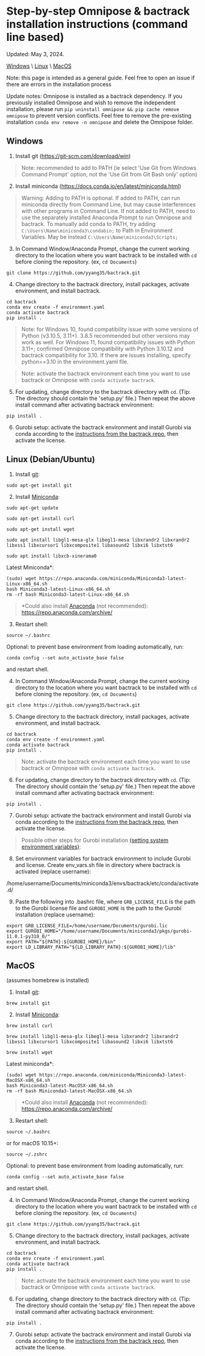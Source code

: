 # Step-by-step Omnipose & bactrack installation instructions (command line based)
 
 Updated: May 3, 2024.

 [Windows](../../bactrackdev/docs/install_bactrack.md#windows) \ [Linux](../../bactrackdev/docs/install_bactrack.md#linux-debianubuntu) \ [MacOS](../../bactrackdev/docs/install_bactrack.md#macos)

 Note: this page is intended as a general guide. Feel free to open an issue if there are errors in the installation process

 Update notes: Omnipose is installed as a bactrack dependency. If you previously installed Omnipose and wish to remove the independent installation, please run `pip uninstall omnipose && pip cache remove omnipose` to prevent version conflicts. Feel free to remove the pre-existing installation `conda env remove -n omnipose` and delete the Omnipose folder.

## Windows

1. Install git (https://git-scm.com/download/win)

> Note: recommended to add to PATH (ie select 'Use Git from Windows Command Prompt' option, not the 'Use Git from Git Bash only' option)

2. Install miniconda (https://docs.conda.io/en/latest/miniconda.html)

> Warning: Adding to PATH is optional. If added to PATH, can run miniconda directly from Command Line, but may cause interferences with other programs in Command Line. If not added to PATH, need to use the separately installed Anaconda Prompt to run Omnipose and bactrack. To manually add conda to PATH, try adding `C:\Users\Name\miniconda3\condabin;` to Path in Environment Variables. May be instead `C:\Users\Name\miniconda3\Scripts;` 

3. In Command Window/Anaconda Prompt, change the current working directory to the location where you want bactrack to be installed with `cd` before cloning the repository. (ex, `cd Documents`)

```
git clone https://github.com/yyang35/bactrack.git
```

4. Change directory to the bactrack directory, install packages, activate environment, and install bactrack.

```
cd bactrack
conda env create -f environment.yaml
conda activate bactrack
pip install .
```

> Note: for Windows 10, found compatibility issue with some versions of Python (v3.10.5, 3.11+). 3.8.5 recommended but other versions may work as well.
> For Windows 11, found compatibility issues with Python 3.11+; confirmed Omnipose compatibility with Python 3.10.12 and bactrack compatibility for 3.10. If there are issues installing, specify python==3.10 in the environment.yaml file.


> Note: activate the bactrack environment each time you want to use bactrack or Omnipose with `conda activate bactrack`.

5. For updating, change directory to the bactrack directory with `cd`. (Tip: The directory should contain the 'setup.py' file.) Then repeat the above install command after activating bactrack environment:

```
pip install .
```

6. Gurobi setup: activate the bactrack environment and install Gurobi via conda according to the [instructions from the bactrack repo](https://github.com/yyang35/bactrack/blob/main/doc/AdanceSetup.md#install-gurobi-using-conda), then activate the license.


## Linux (Debian/Ubuntu)

1.  Install [git](https://git-scm.com/download/linux): 
```
sudo apt-get install git
```

2. Install [Miniconda](https://docs.conda.io/en/main/miniconda.html):
```
sudo apt-get update
```

```
sudo apt-get install curl
```

```
sudo apt-get install wget
```

```
sudo apt install libgl1-mesa-glx libegl1-mesa libxrandr2 libxrandr2 libxss1 libxcursor1 libxcomposite1 libasound2 libxi6 libxtst6
```

```
sudo apt install libxcb-xinerama0
```


   Latest Miniconda*:
```
(sudo) wget https://repo.anaconda.com/miniconda/Miniconda3-latest-Linux-x86_64.sh
bash Miniconda3-latest-Linux-x86_64.sh
rm -rf bash Miniconda3-latest-Linux-x86_64.sh
```

>*Could also install [Anaconda](https://www.anaconda.com/products/distributionhttps://www.anaconda.com/products/distribution) (not recommended): https://repo.anaconda.com/archive/


3. Restart shell:
```
source ~/.bashrc
```

   Optional: to prevent base environment from loading automatically, run:
```
conda config --set auto_activate_base false
```
   and restart shell.


4. In Command Window/Anaconda Prompt, change the current working directory to the location where you want bactrack to be installed with `cd` before cloning the repository. (ex, `cd Documents`)

```
git clone https://github.com/yyang35/bactrack.git
```

5. Change directory to the bactrack directory, install packages, activate environment, and install bactrack.

```
cd bactrack
conda env create -f environment.yaml
conda activate bactrack
pip install .
```

> Note: activate the bactrack environment each time you want to use bactrack or Omnipose with `conda activate bactrack`.

6. For updating, change directory to the bactrack directory with `cd`. (Tip: The directory should contain the 'setup.py' file.) Then repeat the above install command after activating bactrack environment:

```
pip install .
```

7. Gurobi setup: activate the bactrack environment and install Gurobi via conda according to the [instructions from the bactrack repo](https://github.com/yyang35/bactrack/blob/main/doc/AdanceSetup.md#install-gurobi-using-conda), then activate the license.

> Possible other steps for Gurobi installation [(setting system environment variables)](https://support.gurobi.com/hc/en-us/articles/13443862111761-How-do-I-set-system-environment-variables-for-Gurobi):

8. Set environment variables for bactrack environment to include Gurobi and license. Create env_vars.sh file in directory where bactrack is activated (replace username):

/home/username/Documents/miniconda3/envs/bactrack/etc/conda/activate.d/

9. Paste the following into .bashrc file, where `GRB_LICENSE_FILE` is the path to the Gurobi license file and `GUROBI_HOME` is the path to the Gurobi installation (replace username): 
```
export GRB_LICENSE_FILE=/home/username/Documents/gurobi.lic 
export GUROBI_HOME="/home/username/Documents/miniconda3/pkgs/gurobi-11.0.1-py310_0/"
export PATH="${PATH}:${GUROBI_HOME}/bin"
export LD_LIBRARY_PATH="${LD_LIBRARY_PATH}:${GUROBI_HOME}/lib"
```


## MacOS 

(assumes homebrew is installed)

1.  Install [git](https://git-scm.com/download/mac): 
```
brew install git
```

2. Install [Miniconda](https://docs.conda.io/en/main/miniconda.html):
```
brew install curl
```

```
brew install libgl1-mesa-glx libegl1-mesa libxrandr2 libxrandr2 libxss1 libxcursor1 libxcomposite1 libasound2 libxi6 libxtst6
```

```
brew install wget
```

   Latest miniconda*:
```
(sudo) wget https://repo.anaconda.com/miniconda/Miniconda3-latest-MacOSX-x86_64.sh
bash Miniconda3-latest-MacOSX-x86_64.sh
rm -rf bash Miniconda3-latest-MacOSX-x86_64.sh
```
>*Could also install [Anaconda](https://www.anaconda.com/products/distributionhttps://www.anaconda.com/products/distribution) (not recommended): https://repo.anaconda.com/archive/

3. Restart shell:
```
source ~/.bashrc
```
   or for macOS 10.15+:
```
source ~/.zshrc
```

   Optional: to prevent base environment from loading automatically, run:
```
conda config --set auto_activate_base false
```
   and restart shell.


4. In Command Window/Anaconda Prompt, change the current working directory to the location where you want bactrack to be installed with `cd` before cloning the repository. (ex, `cd Documents`)

```
git clone https://github.com/yyang35/bactrack.git
```

5. Change directory to the bactrack directory, install packages, activate environment, and install bactrack.

```
cd bactrack
conda env create -f environment.yaml
conda activate bactrack
pip install .
```

> Note: activate the bactrack environment each time you want to use bactrack or Omnipose with `conda activate bactrack`.

6. For updating, change directory to the bactrack directory with `cd`. (Tip: The directory should contain the 'setup.py' file.) Then repeat the above install command after activating bactrack environment:

```
pip install .
```

7. Gurobi setup: activate the bactrack environment and install Gurobi via conda according to the [instructions from the bactrack repo](https://github.com/yyang35/bactrack/blob/main/doc/AdanceSetup.md#install-gurobi-using-conda), then activate the license.













